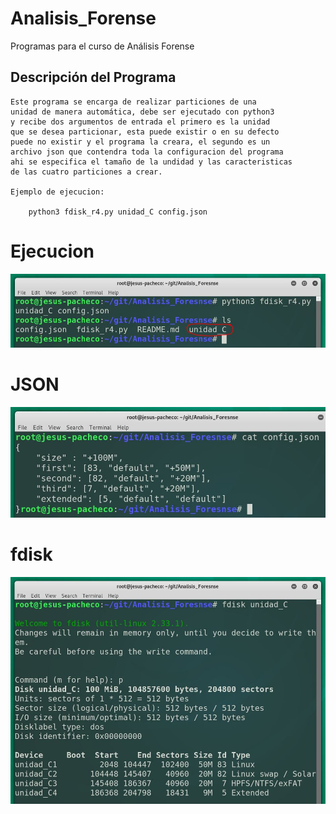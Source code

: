 # Analisis_Forense

Programas para el curso de Análisis Forense

## Descripción del Programa

	Este programa se encarga de realizar particiones de una
	unidad de manera automática, debe ser ejecutado con python3
	y recibe dos argumentos de entrada el primero es la unidad
	que se desea particionar, esta puede existir o en su defecto
	puede no existir y el programa la creara, el segundo es un
	archivo json que contendra toda la configuracion del programa
	ahi se especifica el tamaño de la undidad y las caracteristicas
	de las cuatro particiones a crear.

	Ejemplo de ejecucion:
	
		python3 fdisk_r4.py unidad_C config.json
# Ejecucion
	
![Ejecucion](https://raw.githubusercontent.com/Svare/Analisis_Forense/master/ejecucion.JPG)

# JSON
	
![Ejecucion](https://raw.githubusercontent.com/Svare/Analisis_Forense/master/json.JPG)

# fdisk
	
![Ejecucion](https://raw.githubusercontent.com/Svare/Analisis_Forense/master/resultado.JPG)
